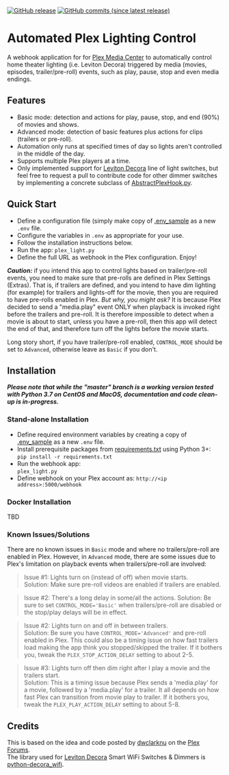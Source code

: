 [![GitHub release](https://img.shields.io/badge/Download-Release%20v0.3-lightgrey.svg?style=social)](https://github.com/randyoyarzabal/plex_light/releases/latest) [![GitHub commits (since latest release)](https://img.shields.io/github/commits-since/randyoyarzabal/plex_light/latest.svg?style=social)](https://github.com/randyoyarzabal/plex_light/commits/master)

# Automated Plex Lighting Control
A webhook application for for [Plex Media Center](http://plex.tv) to automatically control home theater lighting 
(i.e. Leviton Decora) triggered by media (movies, episodes, trailer/pre-roll) events, such as play, pause, 
stop and even media endings.

## Features
- Basic mode: detection and actions for play, pause, stop, and end (90%) of movies and shows.
- Advanced mode: detection of basic features plus actions for clips (trailers or pre-roll).
- Automation only runs at specified times of day so lights aren't controlled in the middle of the day.
- Supports multiple Plex players at a time.
- Only implemented support for [Leviton Decora](http://www.leviton.com/en/products/lighting-controls/decora-smart-with-wifi) 
line of light switches, but feel free to request a pull to contribute code for other dimmer switches by implementing
a concrete subclass of [AbstractPlexHook.py](../plex/AbstractPlexHook.py).

## Quick Start
- Define a configuration file (simply make copy of [.env_sample](../.env_sample) as a new `.env` file.
- Configure the variables in `.env` as appropriate for your use.
- Follow the installation instructions below.
- Run the app: `plex_light.py` 
- Define the full URL as webhook in the Plex configuration. Enjoy!

***Caution:*** if you intend this app to control lights based on trailer/pre-roll events, you need to make sure that 
pre-rolls are defined in Plex Settings (Extras). That is, if trailers are defined, and you intend to have dim lighting 
(for example) for trailers and lights-off for the movie, then you are required to have pre-rolls enabled in Plex. 
*But why, you might ask?* It is because Plex decided to send a "media.play" event ONLY when playback is invoked right 
before the trailers and pre-roll. It is therefore impossible to detect when a movie is about to start, unless you have 
a pre-roll, then this app will detect the end of that, and therefore turn off the lights before the movie starts.  

Long story short, if you have trailer/pre-roll enabled, `CONTROL_MODE` should be set to `Advanced`, otherwise leave 
as `Basic` if you don't.

## Installation

***Please note that while the "master" branch is a working version tested with Python 3.7 on CentOS and MacOS, 
documentation and code clean-up is in-progress.***

### Stand-alone Installation

- Define required environment variables by creating a copy of [.env_sample](../.env_sample) as a new `.env` file.
- Install prerequisite packages from [requirements.txt](../requirements.txt) using Python 3+:  
`pip install -r requirements.txt`
- Run the webhook app:  
`plex_light.py`
- Define webhook on your Plex account as: `http://<ip address>:5000/webhook`

### Docker Installation
TBD

### Known Issues/Solutions
There are no known issues in `Basic` mode and where no trailers/pre-roll are enabled in Plex.
However, in `Advanced` mode, there are some issues due to Plex's limitation on playback events when trailers/pre-roll 
are involved:

> Issue #1: Lights turn on (instead of off) when movie starts.   
> Solution: Make sure pre-roll videos are enabled if trailers are enabled. 

> Issue #2: There's a long delay in some/all the actions.
> Solution: Be sure to set `CONTROL_MODE='Basic'` when trailers/pre-roll are disabled or the stop/play delays will be
> in effect.

> Issue #2: Lights turn on and off in between trailers.   
> Solution: Be sure you have `CONTROL_MODE='Advanced'` and pre-roll enabled in Plex.  This could also be a timing issue
on how fast trailers load making the app think you stopped/skipped the trailer. If it bothers you, tweak the 
`PLEX_STOP_ACTION_DELAY` setting to about 2-5.

> Issue #3: Lights turn off then dim right after I play a movie and the trailers start.   
> Solution: This is a timing issue because Plex sends a 'media.play' for a movie, followed by a 'media.play' for a 
trailer. It all depends on how fast Plex can transition from movie play to trailer. If it bothers you, tweak the 
`PLEX_PLAY_ACTION_DELAY` setting to about 5-8.

## Credits

This is based on the idea and code posted by [dwclarknu](https://forums.plex.tv/t/rel-control-leviton-lights/275873) 
on the [Plex Forums](https://forums.plex.tv).  
The library used for [Leviton Decora](http://www.leviton.com/en/products/lighting-controls/decora-smart-with-wifi) 
Smart WiFi Switches &amp; Dimmers is [python-decora_wifi](https://github.com/tlyakhov/python-decora_wifi).
